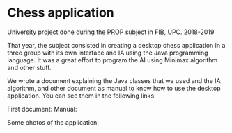 # Chess application

 University project done during the PROP subject in FIB, UPC. 2018-2019
 
That year, the subject consisted in creating a desktop chess application in a three group with its own interface and IA using the Java programming language. It was a great effort to program the AI using Minimax algorithm and other stuff.

We wrote a document explaining the Java classes that we used and the IA algorithm, and other document as manual to know how to use the desktop application. You can see them in the following links:

First document:
Manual:

Some photos of the application:

